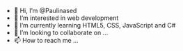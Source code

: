 - 👋 Hi, I’m @Paulinased
- 👀 I’m interested in web development
- 🌱 I’m currently learning HTML5, CSS, JavaScript and C#
- 💞️ I’m looking to collaborate on ...
- 📫 How to reach me ...

<!---
Paulinased/Paulinased is a ✨ special ✨ repository because its `README.md` (this file) appears on your GitHub profile.
You can click the Preview link to take a look at your changes.
--->
